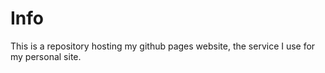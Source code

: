 # Info

This is a repository hosting my github pages website, the service I use for my personal site.

